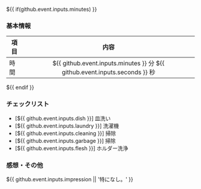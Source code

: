 ${{ if(github.event.inputs.minutes) }}
### 基本情報
| 項目 | 内容 |
| --- | :---: |
| 時間 | ${{ github.event.inputs.minutes }} 分 ${{ github.event.inputs.seconds }} 秒 |
${{ endif }}

### チェックリスト
* [${{ github.event.inputs.dish }}] 皿洗い
* [${{ github.event.inputs.laundry }}] 洗濯機
* [${{ github.event.inputs.cleaning }}] 掃除
* [${{ github.event.inputs.garbage }}] 掃除
* [${{ github.event.inputs.flesh }}] ホルダー洗浄

### 感想・その他
${{ github.event.inputs.impression || '特になし。' }}
